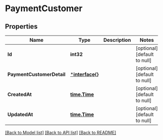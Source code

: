 # PaymentCustomer

## Properties
Name | Type | Description | Notes
------------ | ------------- | ------------- | -------------
**Id** | **int32** |  | [optional] [default to null]
**PaymentCustomerDetail** | [***interface{}**](interface{}.md) |  | [optional] [default to null]
**CreatedAt** | [**time.Time**](time.Time.md) |  | [optional] [default to null]
**UpdatedAt** | [**time.Time**](time.Time.md) |  | [optional] [default to null]

[[Back to Model list]](../README.md#documentation-for-models) [[Back to API list]](../README.md#documentation-for-api-endpoints) [[Back to README]](../README.md)


